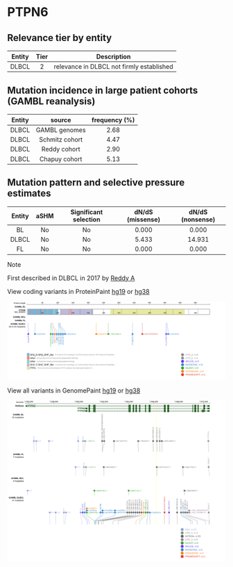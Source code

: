 # PTPN6

## Relevance tier by entity

|Entity|Tier|Description                              |
|:------:|:----:|-----------------------------------------|
|DLBCL |2   |relevance in DLBCL not firmly established|

## Mutation incidence in large patient cohorts (GAMBL reanalysis)

|Entity|source        |frequency (%)|
|:------:|:--------------:|:-------------:|
|DLBCL |GAMBL genomes |2.68         |
|DLBCL |Schmitz cohort|4.47         |
|DLBCL |Reddy cohort  |2.90         |
|DLBCL |Chapuy cohort |5.13         |

## Mutation pattern and selective pressure estimates

|Entity|aSHM|Significant selection|dN/dS (missense)|dN/dS (nonsense)|
|:------:|:----:|:---------------------:|:----------------:|:----------------:|
|BL    |No  |No                   |0.000           | 0.000          |
|DLBCL |No  |No                   |5.433           |14.931          |
|FL    |No  |No                   |0.000           | 0.000          |


> [!NOTE]
> First described in DLBCL in 2017 by [Reddy A](https://pubmed.ncbi.nlm.nih.gov/28985567)


View coding variants in ProteinPaint [hg19](https://morinlab.github.io/LLMPP/GAMBL/PTPN6_protein.html)  or [hg38](https://morinlab.github.io/LLMPP/GAMBL/PTPN6_protein_hg38.html)

![image](images/proteinpaint/PTPN6_NM_002831.svg)

View all variants in GenomePaint [hg19](https://morinlab.github.io/LLMPP/GAMBL/PTPN6.html)  or [hg38](https://morinlab.github.io/LLMPP/GAMBL/PTPN6_hg38.html)

![image](images/proteinpaint/PTPN6.svg)
